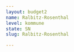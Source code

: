 ```yaml
---
layout: budget2
name: Ralbitz-Rosenthal
level: kommune
state: SN
slug: Ralbitz-Rosenthal

---
```



